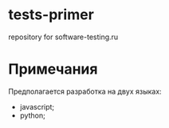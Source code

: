 # tests-primer
repository for software-testing.ru

# Примечания
Предполагается разработка на двух языках:
- javascript;
- python;
